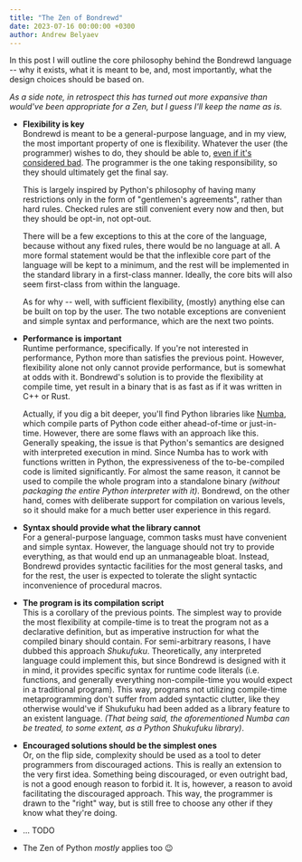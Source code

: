```yaml
---
title: "The Zen of Bondrewd"
date: 2023-07-16 00:00:00 +0300
author: Andrew Belyaev
---
```


In this post I will outline the core philosophy behind the Bondrewd language --
why it exists, what it is meant to be, and, most importantly, what the design
choices should be based on.

_As a side note, in retrospect this has turned out more expansive than would've
been appropriate for a Zen, but I guess I'll keep the name as is._

- **Flexibility is key**  
  Bondrewd is meant to be a general-purpose language, and in my view, the most
  important property of one is flexibility. Whatever the user (the programmer)
  wishes to do, they should be able to, <ins>even if it's considered
  bad</ins>. The programmer is the one taking responsibility, so they should
  ultimately get the final say.

  This is largely inspired by Python's philosophy of having many restrictions
  only in the form of "gentlemen's agreements", rather than hard rules.
  Checked rules are still convenient every now and then, but they should be
  opt-in, not opt-out.

  There will be a few exceptions to this at the core of the language, because
  without any fixed rules, there would be no language at all. A more formal
  statement would be that the inflexible core part of the language will be kept
  to a minimum, and the rest will be implemented in the standard library in a
  first-class manner. Ideally, the core bits will also seem first-class from
  within the language.

  As for why -- well, with sufficient flexibility, (mostly) anything else can
  be built on top by the user. The two notable exceptions are convenient and
  simple syntax and performance, which are the next two points.
- **Performance is important**  
  Runtime performance, specifically. If you're not interested in performance,
  Python more than satisfies the previous point. However, flexibility alone
  not only cannot provide performance, but is somewhat at odds with it.
  Bondrewd's solution is to provide the flexibility at compile time, yet
  result in a binary that is as fast as if it was written in C++ or Rust.
  
  Actually, if you dig a bit deeper, you'll find Python libraries like
  [Numba](https://numba.pydata.org/), which compile parts of Python code
  either ahead-of-time or just-in-time. However, there are some flaws with an
  approach like this. Generally speaking, the issue is that Python's semantics
  are designed with interpreted execution in mind. Since Numba has to work with
  functions written in Python, the expressiveness of the to-be-compiled code is
  limited significantly. For almost the same reason, it cannot be used to
  compile the whole program into a standalone binary _(without packaging the
  entire Python interpreter with it)_. Bondrewd, on the other hand, comes with
  deliberate support for compilation on various levels, so it should make for
  a much better user experience in this regard.
- **Syntax should provide what the library cannot**  
  For a general-purpose language, common tasks must have convenient and simple
  syntax. However, the language should not try to provide everything, as that
  would end up an unmanageable bloat. Instead, Bondrewd provides syntactic
  facilities for the most general tasks, and for the rest, the user is expected
  to tolerate the slight syntactic inconvenience of procedural macros.
- **The program is its compilation script**  
  This is a corollary of the previous points. The simplest way to provide the
  most flexibility at compile-time is to treat the program not as a
  declarative definition, but as imperative instruction for what the compiled
  binary should contain. For semi-arbitrary reasons, I have dubbed this
  approach <dfn title='&#x795D;&#x798F;, jap. "Blessing"'>Shukufuku</dfn>.
  Theoretically, any interpreted language could implement this, but since
  Bondrewd is designed with it in mind, it provides specific syntax for
  runtime code literals (i.e. functions, and generally everything
  non-compile-time you would expect in a traditional program). This way,
  programs not utilizing compile-time metaprogramming don't suffer from added
  syntactic clutter, like they otherwise would've if Shukufuku had been
  added as a library feature to an existent language. _(That being said,
  the aforementioned Numba can be treated, to some extent, as a Python
  Shukufuku library)_.
- **Encouraged solutions should be the simplest ones**  
  Or, on the flip side, complexity should be used as a tool to deter
  programmers from discouraged actions. This is really an extension to the
  very first idea. Something being discouraged, or even outright bad, is not
  a good enough reason to forbid it. It is, however, a reason to avoid
  facilitating the discouraged approach. This way, the programmer is drawn
  to the "right" way, but is still free to choose any other if they know
  what they're doing.
- <span class="text-green-600">... TODO</span>
- The Zen of Python _mostly_ applies too &#x1F609;
